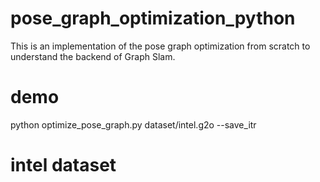 # pose_graph_optimization_python
This is an implementation of the pose graph optimization from scratch to understand the backend of Graph Slam.

# demo
python optimize_pose_graph.py dataset/intel.g2o --save_itr

# intel dataset

